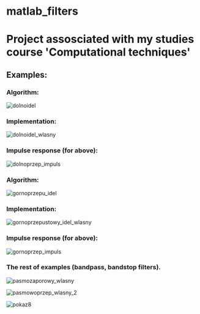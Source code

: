 # matlab_filters
<h1>Project assosciated with my studies course 'Computational techniques'</h1>
<h2>Examples:</h2>

<h3>Algorithm:</h3>

![dolnoidel](https://github.com/user-attachments/assets/31b11eaa-9db2-4594-ba9d-a3783bad8184)

<h3>Implementation:</h3>

![dolnoidel_wlasny](https://github.com/user-attachments/assets/0487dc21-8463-473c-a827-27da3b0e61fb)

<h3>Impulse response (for above):</h3>

![dolnoprzep_impuls](https://github.com/user-attachments/assets/ea295a20-a8cb-44b3-9796-bc6e47d94c5e)

<h3>Algorithm:</h3>

![gornoprzepu_idel](https://github.com/user-attachments/assets/197d66aa-dfee-4ee6-99ea-4513187d0dc3)

<h3>Implementation:</h3>

![gornoprzepustowy_idel_wlasny](https://github.com/user-attachments/assets/4ab50603-c8b9-4b62-945f-b53f760ea9eb)

<h3>Impulse response (for above):</h3>

![gornoprzep_impuls](https://github.com/user-attachments/assets/31df8c90-3343-4855-a212-5fdedeb8bee2)

<h3>The rest of examples (bandpass, bandstop filters).</h3>

![pasmozaporowy_wlasny](https://github.com/user-attachments/assets/b79c111c-0a01-4591-8284-761fc4032483)

![pasmowoprzep_wlasny_2](https://github.com/user-attachments/assets/b561768c-d730-4231-a894-92f7087a45ec)

![pokaz8](https://github.com/user-attachments/assets/0bdf72c4-6445-4d32-b5d2-f888bd56c728)
